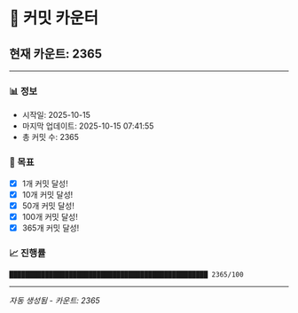 # 🔢 커밋 카운터

## 현재 카운트: 2365

---

### 📊 정보
- 시작일: 2025-10-15
- 마지막 업데이트: 2025-10-15 07:41:55
- 총 커밋 수: 2365

### 🎯 목표
- [x] 1개 커밋 달성!
- [x] 10개 커밋 달성!
- [x] 50개 커밋 달성!
- [x] 100개 커밋 달성!
- [x] 365개 커밋 달성!

### 📈 진행률
```
██████████████████████████████████████████████████ 2365/100
```

---
*자동 생성됨 - 카운트: 2365*
